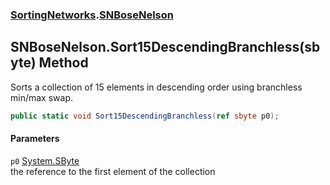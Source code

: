 ### [SortingNetworks](./SortingNetworks.md 'SortingNetworks').[SNBoseNelson](./SortingNetworks-SNBoseNelson.md 'SortingNetworks.SNBoseNelson')
## SNBoseNelson.Sort15DescendingBranchless(sbyte) Method
Sorts a collection of 15 elements in descending order using branchless min/max swap.  
```csharp
public static void Sort15DescendingBranchless(ref sbyte p0);
```
#### Parameters
<a name='SortingNetworks-SNBoseNelson-Sort15DescendingBranchless(sbyte)-p0'></a>
`p0` [System.SByte](https://docs.microsoft.com/en-us/dotnet/api/System.SByte 'System.SByte')  
the reference to the first element of the collection  
  
